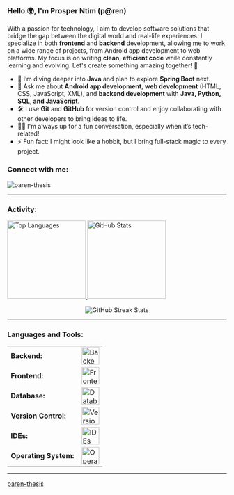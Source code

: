 <link rel="stylesheet" type='text/css' href="https://cdn.jsdelivr.net/gh/devicons/devicon@latest/devicon.min.css" />

### Hello 🌍, I'm Prosper Ntim (p@ren)

With a passion for technology, I aim to develop software solutions that bridge the gap between the digital world and real-life experiences. I specialize in both **frontend** and **backend** development, allowing me to work on a wide range of projects, from Android app development to web platforms. My focus is on writing **clean, efficient code** while constantly learning and evolving. Let's create something amazing together! 🚀

- 🌱 I’m diving deeper into **Java** and plan to explore **Spring Boot** next.
- 💬 Ask me about **Android app development**, **web development** (HTML, CSS, JavaScript, XML), and **backend development** with **Java, Python, SQL, and JavaScript**.
- 🛠 I use **Git** and **GitHub** for version control and enjoy collaborating with other developers to bring ideas to life.
- 🧑‍💻 I'm always up for a fun conversation, especially when it’s tech-related!
- ⚡ Fun fact: I might look like a hobbit, but I bring full-stack magic to every project.

<h3 align="left">Connect with me:</h3>
<p align="left">
    <a href="https://twitter.com/RenatoResabala" target="_blank">
        <i class="devicon-twitter-original" alt="Prosper_Ntim" height="40" width="60"></i>
    </a>
    <a href="https://www.linkedin.com/in/renato-r-611795133/" target="_blank">
        <i class="devicon-linkedin-plain colored" alt="Prosper_Ntim" height="40" width="60"></i>
    </a>
</p>

<p align="left">
    <img src="https://komarev.com/ghpvc/?username=paren-thesis&label=Profile%20views&color=0e75b6&style=flat" alt="paren-thesis" />
</p>

------

<h3 align="left">Activity:</h3>
<a href="https://github.com/paren-thesis">
    <img height="180em" src="https://github-readme-stats.vercel.app/api/top-langs?username=paren-thesis&show_icons=true&locale=en&layout=compact&theme=tokyonight" alt="Top Languages" />
    <img height="180em" src="https://github-readme-stats.vercel.app/api?username=paren-thesis&show_icons=true&locale=en&theme=tokyonight" alt="GitHub Stats" />
</a>
<p align="center">
    <img src="https://github-readme-streak-stats.herokuapp.com/?user=paren-thesis&theme=tokyonight" alt="GitHub Streak Stats" />
</p>

------

<h3 align="left">Languages and Tools:</h3>
<table>
    <tr>
        <td style="font-weight: bold; padding-right: 10px;">Backend:</td>
        <td><img height="40" src="https://skillicons.dev/icons?i=java,spring,python,javascript, firebase" alt="Backend Tools"/></td>
    </tr>
    <tr>
        <td style="font-weight: bold; padding-right: 10px;">Frontend:</td>
        <td><img height="40" src="https://skillicons.dev/icons?i=html,css,js,xml" alt="Frontend Tools"/></td>
    </tr>
    <tr>
        <td style="font-weight: bold; padding-right: 10px;">Database:</td>
        <td><img height="40" src="https://skillicons.dev/icons?i=postgres" alt="Database Tools"/></td>
    </tr>
    <tr>
        <td style="font-weight: bold; padding-right: 10px;">Version Control:</td>
        <td><img height="40" src="https://skillicons.dev/icons?i=git,github" alt="Version Control Tools"/></td>
    </tr>
    <tr>
    <td style="font-weight: bold; padding-right: 10px;">IDEs:</td>
    <td><img height="40" src="https://skillicons.dev/icons?i=vscode,pycharm,vim,androidstudio" alt="IDEs"/></td>
</tr>
    <tr>
        <td style="font-weight: bold; padding-right: 10px;">Operating System:</td>
        <td><img height="40" src="https://skillicons.dev/icons?i=windows" alt="Operating System"/></td>
    </tr>
</table>

------

[paren-thesis](https://github.com/paren-thesis)
